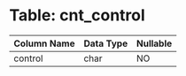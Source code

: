 # Table: cnt_control

| Column Name | Data Type | Nullable |
|-------------|-----------|----------|
| control | char | NO |
